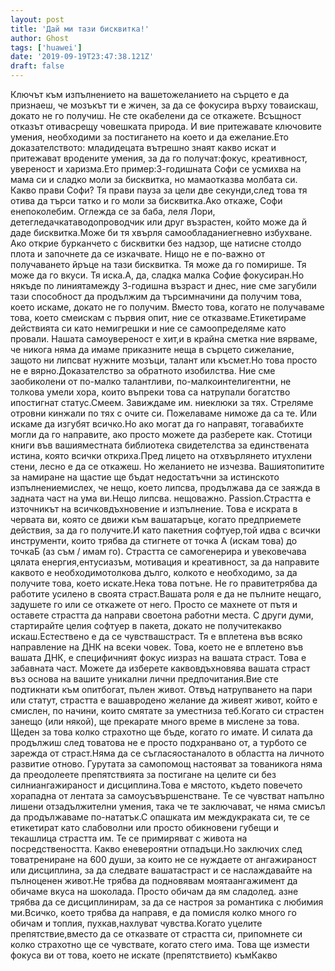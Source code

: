 ```yaml
---
layout: post
title: 'Дай ми тази бисквитка!'
author: Ghost
tags: ['huawei']
date: '2019-09-19T23:47:38.121Z'
draft: false
---
```


Ключът към изпълнението на вашетожеланието на сърцето е да признаеш, че мозъкът ти е жичен, за да се фокусира върху товаискаш, докато не го получиш. Не сте окабелени да се откажете. Всъщност отказът отивасрещу човешката природа. И вие притежавате ключовите умения, необходими за постигането на което и да ежелание.Ето доказателството: младидецата вътрешно знаят какво искат и притежават вродените умения, за да го получат:фокус, креативност, увереност и харизма.Ето пример:3-годишната Софи се усмихва на мама си и сладко моли за бисквитка, но мамаотказва молбата си. Какво прави Софи? Тя прави пауза за цели две секунди,след това тя отива да търси татко и го моли за бисквитка.Ако откаже, Софи енепоколебим. Оглежда се за баба, леля Лори, детегледачкатаводопроводчик или друг възрастен, който може да й даде бисквитка.Може би тя хвърля самообладаниегневно избухване. Ако открие бурканчето с бисквитки без надзор, ще натисне столдо плота и започнете да се изкачвате. Нищо не е по-важно от получаването йръце на тази бисквитка. Тя може да го помирише. Тя може да го вкуси. Тя иска.А, да, сладка малка Софие фокусиран.Но някъде по линиятамежду 3-годишна възраст и днес, ние сме загубили тази способност да продължим да търсимначини да получим това, което искаме, докато не го получим. Вместо това, когато не получаваме това, което смеискам с първия опит, ние се отказваме.Етикетираме действията си като немигрешки и ние се самоопределяме като провали. Нашата самоувереност е хит,и в крайна сметка ние вярваме, че никога няма да имаме приказните неща в сърцето сижелание, защото ни липсват нужните мозъци, талант или късмет.Но това просто не е вярно.Доказателство за обратното изобилства. Ние сме заобиколени от по-малко талантливи, по-малкоинтелигентни, не толкова умели хора, които въпреки това са натрупали богатство ипостигнат статус.Смеем. Завиждаме им. ниеклюки за тях. Стреляме отровни кинжали по тях с очите си. Пожелаваме ниможе да са те. Или искаме да изгубят всичко.Но ако могат да го направят, тогавабихте могли да го направите, ако просто можете да разберете как. Стотици книги във вашияместната библиотека свидетелства за единствената истина, която всички откриха.Пред лицето на отхвърлянето итухлени стени, лесно е да се откажеш. Но желанието не изчезва. Вашиятопитите за намиране на щастие ще бъдат недостатъчни за истинското изпълнениемислех, че нещо, което липсва, продължава да се заяжда в задната част на ума ви.Нещо липсва. нещоважно. Passion.Страстта е източникът на всичковдъхновение и изпълнение. Това е искрата в червата ви, която се движи към вашатаръце, когато предприемете действия, за да го получите.И като пакетния софтуер,той идва с всички инструменти, които трябва да стигнете от точка А (искам това) до точкаБ (аз съм / имам го). Страстта се самогенерира и увековечава цялата енергия,ентусиазъм, мотивация и креативност, за да направите каквото е необходимотолкова дълго, колкото е необходимо, за да получите това, което искате.Нека това потъне. Не го правитетрябва да работите усилено в своята страст.Вашата роля е да не пълните нещаго, задушете го или се откажете от него. Просто се махнете от пътя и оставете страстта да направи своетона работни места. С други думи, стартирайте целия софтуер в пакета, докато не получитекакво искаш.Естествено е да се чувствашстраст. Тя е вплетена във всяко направление на ДНК на всеки човек. Това, което не е вплетено във вашата ДНК, е специфичният фокус иизраз на вашата страст. Това е забавната част. Можете да изберете каквовдъхновява вашата страст въз основа на вашите уникални лични предпочитания.Вие сте подтикнати към опитбогат, пълен живот. Отвъд натрупването на пари или статут, страстта е вашавродено желание да живеят живот, който е смислен, по начини, които смятате за уместниза теб.Когато си страстен занещо (или някой), ще прекарате много време в мислене за това. Щеден за това колко страхотно ще бъде, когато го имате. И силата да продължиш след товатова не е просто подхранвано от, а турбото се зарежда от страст.Няма да се съгласяостаналото в областта на личното развитие отново. Гурутата за самопомощ настояват за тованикога няма да преодолеете препятствията за постигане на целите си без силниангажираност и дисциплина.Това е мястото, където повечето хорападна от лентата за самоусъвършенстване. Те се чувстват напълно лишени отзадължителни умения, така че те заключават, че няма смисъл да продължаваме по-нататък.С опашката им междукраката си, те се етикетират като слабоволни или просто обикновени губещи и текашлица страстта им. Те се примиряват с живота на посредствеността. Какво еневероятни отпадъци.Но заключих след товатрениране на 600 души, за които не се нуждаете от ангажираност или дисциплина, за да следвате вашатастраст и се наслаждавайте на пълноценен живот.Не трябва да подновявам моятаангажимент да обичаме вкуса на шоколада. Просто обичам да ям сладолед. азне трябва да се дисциплинирам, за да се настроя за романтика с любимия ми.Всичко, което трябва да направя, е да помисля колко много го обичам и топлия, пухкав,нахлуват чувства.Когато уцелите препятствие,вместо да се отказвате от страстта си, припомнете си колко страхотно ще се чувствате, когато стего има. Това ще измести фокуса ви от това, което не искате (препятствието) къмКакво
